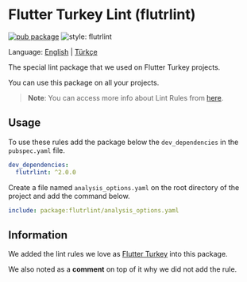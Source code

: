 # Flutter Turkey Lint (flutrlint)

[![pub package][pub_badge]][badge_link]
![style: flutrlint][style_badge]

Language: [English](README.md) | [Türkçe](README-TR.md)

The special lint package that we used on Flutter Turkey projects.

You can use this package on all your projects.

> **Note**: You can access more info about Lint Rules from [here](https://dart-lang.github.io/linter/index.html).

## Usage

To use these rules add the package below the `dev_dependencies` in the `pubspec.yaml` file.

```yaml
dev_dependencies:
  flutrlint: ^2.0.0
```

Create a file named `analysis_options.yaml` on the root directory of the project and add the command below.

```yaml
include: package:flutrlint/analysis_options.yaml
```

## Information

We added the lint rules we love as [Flutter Turkey](https://www.twitter.com/Flutter_Turkiye) into this package.

We also noted as a **comment** on top of it why we did not add the rule.

[pub_badge]: https://img.shields.io/pub/v/flutrlint.svg
[style_badge]: https://img.shields.io/badge/style-flutrlint-blue.svg
[badge_link]: https://github.com/flutterturkey/flutrlint

